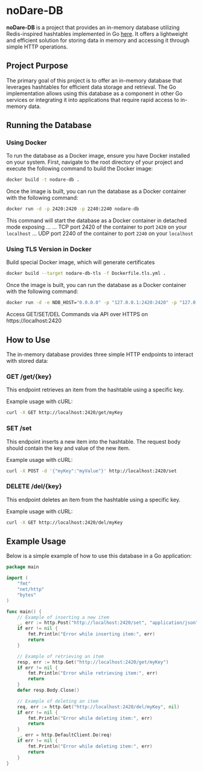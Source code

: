 # noDare-DB

**noDare-DB** is a project that provides an in-memory database utilizing Redis-inspired hashtables implemented in Go [here](https://github.com/dmarro89/go-redis-hashtable). It offers a lightweight and efficient solution for storing data in memory and accessing it through simple HTTP operations.

## Project Purpose

The primary goal of this project is to offer an in-memory database that leverages hashtables for efficient data storage and retrieval. The Go implementation allows using this database as a component in other Go services or integrating it into applications that require rapid access to in-memory data.

## Running the Database

### Using Docker

To run the database as a Docker image, ensure you have Docker installed on your system. First, navigate to the root directory of your project and execute the following command to build the Docker image:

```bash
docker build -t nodare-db .
```
Once the image is built, you can run the database as a Docker container with the following command:

```bash
docker run -d -p 2420:2420 -p 2240:2240 nodare-db
```

This command will start the database as a Docker container in detached mode exposing ...
... TCP port 2420 of the container to port ```2420``` on your ```localhost```
... UDP port 2240 of the container to port ```2240``` on your ```localhost```

### Using TLS Version in Docker

Build special Docker image, which will generate certificates

```bash
docker build --target nodare-db-tls -f Dockerfile.tls.yml .
```

Once the image is built, you can run the database as a Docker container with the following command:

```bash
docker run -d -e NDB_HOST="0.0.0.0" -p "127.0.0.1:2420:2420" -p "127.0.0.1:2240:2240" -e NDB_PORT=2420 -e NDB_UDP_PORT=2420 -e NDB_SUB_DICKS=1000 -e NDB_TLS_ENABLED="True" -e NDB_TLS_KEY="/app/settings/privkey.pem" -e NDB_TLS_CRT="/app/settings/fullchain.pem" nodare-db-tls
```

Access GET/SET/DEL Commands via API over HTTPS on https://localhost:2420


## How to Use

The in-memory database provides three simple HTTP endpoints to interact with stored data:

### GET /get/{key}

This endpoint retrieves an item from the hashtable using a specific key.

Example usage with cURL:

```bash
curl -X GET http://localhost:2420/get/myKey
```

### SET /set

This endpoint inserts a new item into the hashtable. The request body should contain the key and value of the new item.

Example usage with cURL:

```bash
curl -X POST -d '{"myKey":"myValue"}' http://localhost:2420/set
```

### DELETE /del/{key}

This endpoint deletes an item from the hashtable using a specific key.

Example usage with cURL:

```bash
curl -X GET http://localhost:2420/del/myKey
```


## Example Usage

Below is a simple example of how to use this database in a Go application:

```go
package main

import (
    "fmt"
    "net/http"
    "bytes"
)

func main() {
    // Example of inserting a new item
    _, err := http.Post("http://localhost:2420/set", "application/json", bytes.NewBuffer([]byte(`{"myKey":"myValue"}`)))
    if err != nil {
        fmt.Println("Error while inserting item:", err)
        return
    }

    // Example of retrieving an item
    resp, err := http.Get("http://localhost:2420/get/myKey")
    if err != nil {
        fmt.Println("Error while retrieving item:", err)
        return
    }
    defer resp.Body.Close()

    // Example of deleting an item
    req, err := http.Get("http://localhost:2420/del/myKey", nil)
    if err != nil {
        fmt.Println("Error while deleting item:", err)
        return
    }
    _, err = http.DefaultClient.Do(req)
    if err != nil {
        fmt.Println("Error while deleting item:", err)
        return
    }
}


